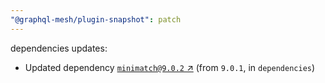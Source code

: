 ```yaml
---
"@graphql-mesh/plugin-snapshot": patch
---
```

dependencies updates:
  - Updated dependency [`minimatch@9.0.2` ↗︎](https://www.npmjs.com/package/minimatch/v/9.0.2) (from `9.0.1`, in `dependencies`)
